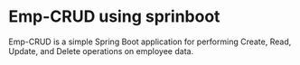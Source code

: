 # Emp-CRUD using sprinboot
 Emp-CRUD is a simple Spring Boot application for performing Create, Read, Update, and Delete operations on employee data.
